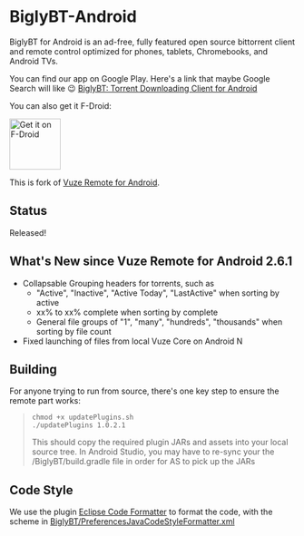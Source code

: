 # BiglyBT-Android
BiglyBT for Android is an ad-free, fully featured open source bittorrent client and remote control optimized for phones, tablets, Chromebooks, and Android TVs.

You can find our app on Google Play.  Here's a link that maybe Google Search will like :wink: [BiglyBT: Torrent Downloading Client for Android](https://play.google.com/store/apps/details?id=com.biglybt.android.client) 

You can also get it F-Droid:

<a href="https://f-droid.org/packages/com.biglybt.android.client/" target="_blank">
<img src="https://f-droid.org/badge/get-it-on.png" alt="Get it on F-Droid" height="90"/></a>

This is fork of [Vuze Remote for Android](https://svn.vuze.com/public/android/remote/trunk/VuzeRemoteProject/).


## Status

Released!


## What's New since Vuze Remote for Android 2.6.1

* Collapsable Grouping headers for torrents, such as 
  * "Active", "Inactive", "Active Today", "LastActive" when sorting by active
  * xx% to xx% complete when sorting by complete
  * General file groups of "1", "many", "hundreds", "thousands" when sorting by file count
* Fixed launching of files from local Vuze Core on Android N


## Building

For anyone trying to run from source, there's one key step to ensure the remote part works:
   
>   ```
>   chmod +x updatePlugins.sh
>   ./updatePlugins 1.0.2.1
>   ```
>  
>   This should copy the required plugin JARs and assets into your local source tree.  In Android Studio, you may have to re-sync your the /BiglyBT/build.gradle file in order for AS to pick up the JARs


## Code Style

We use the plugin [Eclipse Code Formatter](https://plugins.jetbrains.com/plugin/6546-eclipse-code-formatter) to format the code, with the scheme in [BiglyBT/PreferencesJavaCodeStyleFormatter.xml](BiglyBT/PreferencesJavaCodeStyleFormatter.xml)
